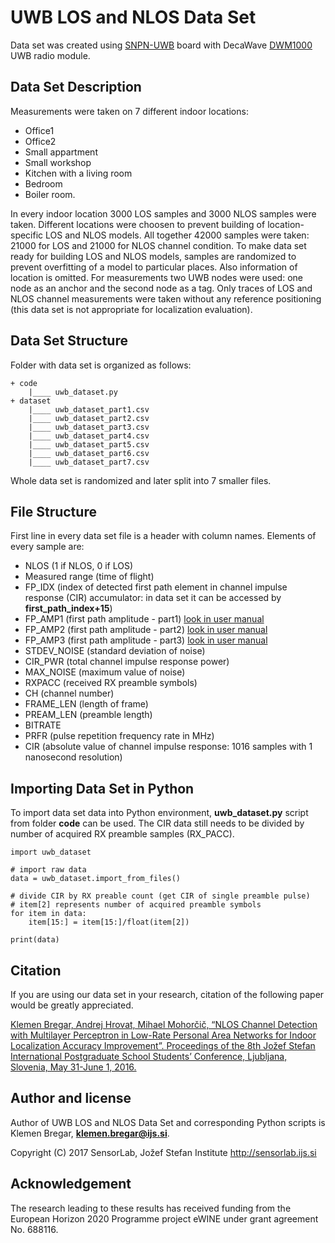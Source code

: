 # UWB LOS and NLOS Data Set
Data set was created using [SNPN-UWB](http://www.log-a-tec.eu/mtc.html) board with DecaWave [DWM1000](http://www.decawave.com/sites/default/files/resources/dwm1000-datasheet-v1.3.pdf) UWB radio module. 

## Data Set Description
Measurements were taken on 7 different indoor locations:
* Office1
* Office2
* Small appartment
* Small workshop
* Kitchen with a living room
* Bedroom
* Boiler room.

In every indoor location 3000 LOS samples and 3000 NLOS samples were taken. Different locations were choosen to prevent building of location-specific LOS and NLOS models. All together 42000 samples were taken: 21000 for LOS and 21000 for NLOS channel condition. To make data set ready for building LOS and NLOS models, samples are randomized to prevent overfitting of a model to particular places. Also information of location is omitted. 
For measurements two UWB nodes were used: one node as an anchor and the second node as a tag. Only traces of LOS and NLOS channel measurements were taken without any reference positioning (this data set is not appropriate for localization evaluation).

## Data Set Structure
Folder with data set is organized as follows:

	+ code
		|____ uwb_dataset.py
	+ dataset
		|____ uwb_dataset_part1.csv
		|____ uwb_dataset_part2.csv
		|____ uwb_dataset_part3.csv
		|____ uwb_dataset_part4.csv
		|____ uwb_dataset_part5.csv
		|____ uwb_dataset_part6.csv
		|____ uwb_dataset_part7.csv

Whole data set is randomized and later split into 7 smaller files.

## File Structure
First line in every data set file is a header with column names. Elements of every sample are:
* NLOS (1 if NLOS, 0 if LOS)
* Measured range (time of flight)
* FP_IDX (index of detected first path element in channel impulse response (CIR) accumulator: in data set it can be accessed by **first_path_index+15**)
* FP_AMP1 (first path amplitude - part1) [look in user manual](http://thetoolchain.com/mirror/dw1000/dw1000_user_manual_v2.05.pdf)
* FP_AMP2 (first path amplitude - part2) [look in user manual](http://thetoolchain.com/mirror/dw1000/dw1000_user_manual_v2.05.pdf) 
* FP_AMP3 (first path amplitude - part3) [look in user manual](http://thetoolchain.com/mirror/dw1000/dw1000_user_manual_v2.05.pdf)
* STDEV_NOISE (standard deviation of noise)
* CIR_PWR (total channel impulse response power)
* MAX_NOISE (maximum value of noise)
* RXPACC (received RX preamble symbols)
* CH (channel number)
* FRAME_LEN (length of frame)
* PREAM_LEN (preamble length)
* BITRATE
* PRFR (pulse repetition frequency rate in MHz)
* CIR (absolute value of channel impulse response: 1016 samples with 1 nanosecond resolution)

## Importing Data Set in Python
To import data set data into Python environment, **uwb_dataset.py** script from folder **code** can be used. The CIR data still needs to be divided by number of acquired RX preamble samples (RX_PACC).

	import uwb_dataset
	
	# import raw data
	data = uwb_dataset.import_from_files()
	
	# divide CIR by RX preable count (get CIR of single preamble pulse)
	# item[2] represents number of acquired preamble symbols
	for item in data:
		item[15:] = item[15:]/float(item[2])
	
	print(data)

## Citation
If you are using our data set in your research, citation of the following paper would be greatly appreciated.

[Klemen Bregar, Andrej Hrovat, Mihael Mohorčič, “NLOS Channel Detection with Multilayer Perceptron in Low-Rate Personal Area Networks for Indoor Localization Accuracy Improvement”. Proceedings of the 8th Jožef Stefan International Postgraduate School Students’ Conference, Ljubljana, Slovenia, May 31-June 1, 2016.](https://www.researchgate.net/publication/308986067_NLOS_Channel_Detection_with_Multilayer_Perceptron_in_Low-Rate_Personal_Area_Networks_for_Indoor_Localization_Accuracy_Improvement)

## Author and license
Author of UWB LOS and NLOS Data Set and corresponding Python scripts is Klemen Bregar, **klemen.bregar@ijs.si**. 

Copyright (C) 2017 SensorLab, Jožef Stefan Institute http://sensorlab.ijs.si

## Acknowledgement
The research leading to these results has received funding from the European Horizon 2020 Programme project eWINE under grant agreement No. 688116.
